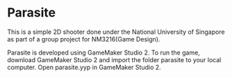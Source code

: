 # Parasite
 This is a simple 2D shooter done under the National University of Singapore as part of a group project for NM3216(Game Design).

 Parasite is developed using GameMaker Studio 2. To run the game, download GameMaker Studio 2 and import the folder parasite to your local computer. Open parasite.yyp in GameMaker Studio 2.